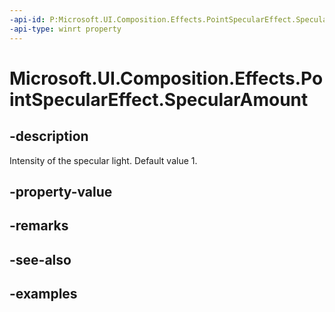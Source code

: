 ```yaml
---
-api-id: P:Microsoft.UI.Composition.Effects.PointSpecularEffect.SpecularAmount
-api-type: winrt property
---
```


<!-- Property syntax.
public float SpecularAmount { get;  set; }
-->

# Microsoft.UI.Composition.Effects.PointSpecularEffect.SpecularAmount

## -description
Intensity of the specular light. Default value 1.

## -property-value

## -remarks

## -see-also

## -examples

